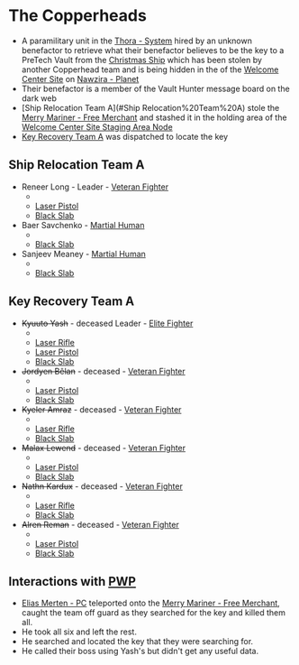 # The Copperheads

- A paramilitary unit in the [Thora - System](Thora%20-%20System.md) hired by an unknown benefactor to retrieve what their benefactor believes to be the key to a PreTech Vault from the [Christmas Ship](Merry%20Mariner%20-%20Free%20Merchant.md) which has been stolen by another Copperhead team and is being hidden in the [](Welcome%20Center%20Site%20Staging%20Area%20Node.md#Holding%20Area|Holding%20Area) of the [Welcome Center Site](Welcome%20Center%20Site.md) on [Nawzira - Planet](Nawzira%20-%20Planet.md)
- Their benefactor is a member of the Vault Hunter message board on the dark web
- [Ship Relocation Team A](#Ship Relocation%20Team%20A) stole the [Merry Mariner - Free Merchant](Merry%20Mariner%20-%20Free%20Merchant.md)
and stashed it in the holding area of the [Welcome Center Site Staging Area Node](Welcome%20Center%20Site%20Staging%20Area%20Node.md)
- [Key Recovery Team A](#Key%20Recovery%20Team%20A) was dispatched to locate the key
## Ship Relocation Team A
- Reneer Long - Leader - [Veteran Fighter](STARS%20WITHOUT%20NUMBER,%20FREE%20EDITION%20-%20obsidian.md#Table%20-%20Common%20NPCs)
	- [](Relics%20Of%20The%20Lost.md#Phase%20Skin|Phase%20Skin)
	- [Laser Pistol](STARS%20WITHOUT%20NUMBER,%20FREE%20EDITION%20-%20obsidian.md#^energy-weapons-laser-pistols)
	- [Black Slab](STARS%20WITHOUT%20NUMBER,%20FREE%20EDITION%20-%20obsidian.md#^computing-gear-black-slab)
- Baer Savchenko - [Martial Human](STARS%20WITHOUT%20NUMBER,%20FREE%20EDITION%20-%20obsidian.md#Table%20-%20Common%20NPCs)
	- [](Relics%20Of%20The%20Lost.md#Phase%20Skin|Phase%20Skin)
	- [Black Slab](STARS%20WITHOUT%20NUMBER,%20FREE%20EDITION%20-%20obsidian.md#^computing-gear-black-slab)
- Sanjeev Meaney - [Martial Human](STARS%20WITHOUT%20NUMBER,%20FREE%20EDITION%20-%20obsidian.md#Table%20-%20Common%20NPCs)
	- [](Relics%20Of%20The%20Lost.md#Phase%20Skin|Phase%20Skin)
	- [Black Slab](STARS%20WITHOUT%20NUMBER,%20FREE%20EDITION%20-%20obsidian.md#^computing-gear-black-slab)

## Key Recovery Team A
- ~~Kyuuto Yash~~ - deceased Leader - [Elite Fighter](STARS%20WITHOUT%20NUMBER,%20FREE%20EDITION%20-%20obsidian.md#Table%20-%20Common%20NPCs)
	- [](Relics%20Of%20The%20Lost.md#Phase%20Skin|Phase%20Skin)
	- [Laser Rifle](STARS%20WITHOUT%20NUMBER,%20FREE%20EDITION%20-%20obsidian.md#^energy-weapons-laser-pistols)
	- [Laser Pistol](STARS%20WITHOUT%20NUMBER,%20FREE%20EDITION%20-%20obsidian.md#^energy-weapons-laser-pistols)
	- [Black Slab](STARS%20WITHOUT%20NUMBER,%20FREE%20EDITION%20-%20obsidian.md#^computing-gear-black-slab)
- ~~Jordyen Bêlan~~ - deceased - [Veteran Fighter](STARS%20WITHOUT%20NUMBER,%20FREE%20EDITION%20-%20obsidian.md#Table%20-%20Common%20NPCs)
	- [](Relics%20Of%20The%20Lost.md#Phase%20Skin|Phase%20Skin)
	- [Laser Pistol](STARS%20WITHOUT%20NUMBER,%20FREE%20EDITION%20-%20obsidian.md#^energy-weapons-laser-pistols)
	- [Black Slab](STARS%20WITHOUT%20NUMBER,%20FREE%20EDITION%20-%20obsidian.md#^computing-gear-black-slab)
- ~~Kyeler Amraz~~ - deceased - [Veteran Fighter](STARS%20WITHOUT%20NUMBER,%20FREE%20EDITION%20-%20obsidian.md#Table%20-%20Common%20NPCs)
	- [](Relics%20Of%20The%20Lost.md#Phase%20Skin|Phase%20Skin)
	- [Laser Rifle](STARS%20WITHOUT%20NUMBER,%20FREE%20EDITION%20-%20obsidian.md#^energy-weapons-laser-pistols)
	- [Black Slab](STARS%20WITHOUT%20NUMBER,%20FREE%20EDITION%20-%20obsidian.md#^computing-gear-black-slab)
- ~~Malax Lewend~~ - deceased - [Veteran Fighter](STARS%20WITHOUT%20NUMBER,%20FREE%20EDITION%20-%20obsidian.md#Table%20-%20Common%20NPCs)
	- [](Relics%20Of%20The%20Lost.md#Phase%20Skin|Phase%20Skin)
	- [Laser Pistol](STARS%20WITHOUT%20NUMBER,%20FREE%20EDITION%20-%20obsidian.md#^energy-weapons-laser-pistols)
	- [Black Slab](STARS%20WITHOUT%20NUMBER,%20FREE%20EDITION%20-%20obsidian.md#^computing-gear-black-slab)
- ~~Nathn Kardux~~ - deceased - [Veteran Fighter](STARS%20WITHOUT%20NUMBER,%20FREE%20EDITION%20-%20obsidian.md#Table%20-%20Common%20NPCs)
	- [](Relics%20Of%20The%20Lost.md#Phase%20Skin|Phase%20Skin)
	- [Laser Rifle](STARS%20WITHOUT%20NUMBER,%20FREE%20EDITION%20-%20obsidian.md#^energy-weapons-laser-pistols)
	- [Black Slab](STARS%20WITHOUT%20NUMBER,%20FREE%20EDITION%20-%20obsidian.md#^computing-gear-black-slab)
- ~~Alren Reman~~ - deceased - [Veteran Fighter](STARS%20WITHOUT%20NUMBER,%20FREE%20EDITION%20-%20obsidian.md#Table%20-%20Common%20NPCs)
	- [](Relics%20Of%20The%20Lost.md#Phase%20Skin|Phase%20Skin)
	- [Laser Pistol](STARS%20WITHOUT%20NUMBER,%20FREE%20EDITION%20-%20obsidian.md#^energy-weapons-laser-pistols)
	- [Black Slab](STARS%20WITHOUT%20NUMBER,%20FREE%20EDITION%20-%20obsidian.md#^computing-gear-black-slab)

## Interactions with [PWP](Players%20and%20Their%20Characters.md)
* [Elias Merten - PC](Elias%20Merten%20-%20PC.md) teleported onto the [Merry Mariner - Free Merchant](Merry%20Mariner%20-%20Free%20Merchant.md), caught the team off guard as they searched for the key and killed them all.
* He took all six [](STARS%20WITHOUT%20NUMBER,%20FREE%20EDITION%20-%20obsidian.md#^computing-gear-black-slab|Black%20Slabs) and left the rest.
* He searched and located the key that they were searching for.
* He called their boss using Yash's [](STARS%20WITHOUT%20NUMBER,%20FREE%20EDITION%20-%20obsidian.md#^computing-gear-black-slab|Black%20Slab)  but didn't get any useful data.